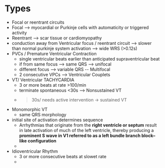 # Types 
- Focal or reentrant circuits 
- Focal --> myocardial or Purkinje cells with automaticity or triggered activity 
- Reentrant --> scar tissue or cardiomyopathy
- conduction away from Ventricular focus / reentrant circuit --> slower than normal purkinje system activation --> wide WRS (>0.12s)
- PVCs / Premature Ventricular Contraction 
	- single ventricular beats earlier than anticipated supraventricular beat 
	- if from same focus --> same QRS --> unifocal 
	- different focus --> variable QRS -- Multifocal 
	- 2 consecutive VPCs --> Ventricular Couplets 
- VT/ Ventricular TACHYCARDIA 
	- 3 or more beats at rate >100/min 
	- terminate spontaneous <30s --> Nonsustained VT
	- >30s/ needs active intervention  -> sustained VT 
- Monomorphic VT
	- same QRS morphology 
- initial site of activation determines sequence 
	- Arrhythmias that originate from the **right ventricle or septum** result in late activation of much of the left ventricle, thereby producing a **prominent S wave in V1 referred to as a left bundle branch block–like configuration**
	- 
- Idioventricular Rhythm 
	- 3 or more consecutive beats at slowet rate 
	- 